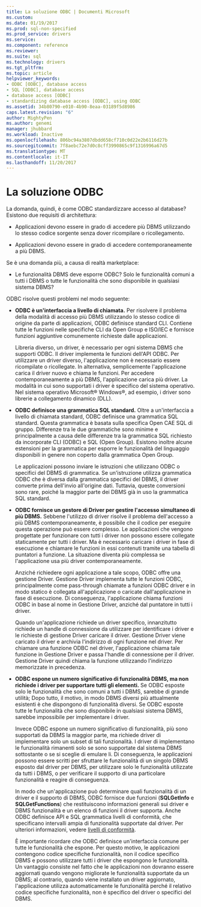 ```yaml
---
title: La soluzione ODBC | Documenti Microsoft
ms.custom: 
ms.date: 01/19/2017
ms.prod: sql-non-specified
ms.prod_service: drivers
ms.service: 
ms.component: reference
ms.reviewer: 
ms.suite: sql
ms.technology: drivers
ms.tgt_pltfrm: 
ms.topic: article
helpviewer_keywords:
- ODBC [ODBC], database access
- SQL [ODBC], database access
- database access [ODBC]
- standardizing database access [ODBC], using ODBC
ms.assetid: 34b80790-e010-4b90-8eaa-03189f5d8986
caps.latest.revision: "6"
author: MightyPen
ms.author: genemi
manager: jhubbard
ms.workload: Inactive
ms.openlocfilehash: 806bc94a3807dbdd658cf710c0d22e2b6116d27b
ms.sourcegitcommit: 7f8aebc72e7d0c8cff3990865c9f1316996a67d5
ms.translationtype: MT
ms.contentlocale: it-IT
ms.lasthandoff: 11/20/2017
---
```

# <a name="the-odbc-solution"></a>La soluzione ODBC
La domanda, quindi, è come ODBC standardizzare accesso al database? Esistono due requisiti di architettura:  
  
-   Applicazioni devono essere in grado di accedere più DBMS utilizzando lo stesso codice sorgente senza dover ricompilare o ricollegamento.  
  
-   Applicazioni devono essere in grado di accedere contemporaneamente a più DBMS.  
  
 Se è una domanda più, a causa di realtà marketplace:  
  
-   Le funzionalità DBMS deve esporre ODBC? Solo le funzionalità comuni a tutti i DBMS o tutte le funzionalità che sono disponibile in qualsiasi sistema DBMS?  
  
 ODBC risolve questi problemi nel modo seguente:  
  
-   **ODBC è un'interfaccia a livello di chiamata.** Per risolvere il problema della modalità di accesso più DBMS utilizzando lo stesso codice di origine da parte di applicazioni, ODBC definisce standard CLI. Contiene tutte le funzioni nelle specifiche CLI da Open Group e ISO/IEC e fornisce funzioni aggiuntive comunemente richieste dalle applicazioni.  
  
     Libreria diverso, un driver, è necessario per ogni sistema DBMS che supporti ODBC. Il driver implementa le funzioni dell'API ODBC. Per utilizzare un driver diverso, l'applicazione non è necessario essere ricompilate o ricollegate. In alternativa, semplicemente l'applicazione carica il driver nuovo e chiama le funzioni. Per accedere contemporaneamente a più DBMS, l'applicazione carica più driver. La modalità in cui sono supportati i driver è specifico del sistema operativo. Nel sistema operativo Microsoft® Windows®, ad esempio, i driver sono librerie a collegamento dinamico (DLL).  
  
-   **ODBC definisce una grammatica SQL standard.** Oltre a un'interfaccia a livello di chiamata standard, ODBC definisce una grammatica SQL standard. Questa grammatica è basata sulla specifica Open CAE SQL di gruppo. Differenze tra le due grammatiche sono minime e principalmente a causa delle differenze tra la grammatica SQL richiesto da incorporate CLI (ODBC) e SQL (Open Group). Esistono inoltre alcune estensioni per la grammatica per esporre le funzionalità del linguaggio disponibili in genere non coperto dalla grammatica Open Group.  
  
     Le applicazioni possono inviare le istruzioni che utilizzano ODBC o specifici del DBMS di grammatica. Se un'istruzione utilizza grammatica ODBC che è diversa dalla grammatica specifici del DBMS, il driver converte prima dell'invio all'origine dati. Tuttavia, queste conversioni sono rare, poiché la maggior parte dei DBMS già in uso la grammatica SQL standard.  
  
-   **ODBC fornisce un gestore di Driver per gestire l'accesso simultaneo di più DBMS.** Sebbene l'utilizzo di driver risolve il problema dell'accesso a più DBMS contemporaneamente, è possibile che il codice per eseguire questa operazione può essere complesso. Le applicazioni che vengono progettate per funzionare con tutti i driver non possono essere collegate staticamente per tutti i driver. Ma è necessario caricare i driver in fase di esecuzione e chiamare le funzioni in essi contenuti tramite una tabella di puntatori a funzione. La situazione diventa più complessa se l'applicazione usa più driver contemporaneamente.  
  
     Anziché richiedere ogni applicazione a tale scopo, ODBC offre una gestione Driver. Gestione Driver implementa tutte le funzioni ODBC, principalmente come pass-through chiamate a funzioni ODBC driver e in modo statico è collegata all'applicazione o caricate dall'applicazione in fase di esecuzione. Di conseguenza, l'applicazione chiama funzioni ODBC in base al nome in Gestione Driver, anziché dal puntatore in tutti i driver.  
  
     Quando un'applicazione richiede un driver specifico, innanzitutto richiede un handle di connessione da utilizzare per identificare i driver e le richieste di gestione Driver caricare il driver. Gestione Driver viene caricato il driver e archivia l'indirizzo di ogni funzione nel driver. Per chiamare una funzione ODBC nel driver, l'applicazione chiama tale funzione in Gestione Driver e passa l'handle di connessione per il driver. Gestione Driver quindi chiama la funzione utilizzando l'indirizzo memorizzate in precedenza.  
  
-   **ODBC espone un numero significativo di funzionalità DBMS, ma non richiede i driver per supportare tutti gli elementi.** Se ODBC esposte solo le funzionalità che sono comuni a tutti i DBMS, sarebbe di grande utilità; Dopo tutto, il motivo, in modo DBMS diversi più attualmente esistenti è che dispongono di funzionalità diversi. Se ODBC esposte tutte le funzionalità che sono disponibile in qualsiasi sistema DBMS, sarebbe impossibile per implementare i driver.  
  
     Invece ODBC espone un numero significativo di funzionalità, più sono supportati da DBMS la maggior parte, ma richiede driver di implementare solo un subset di tali funzionalità. I driver di implementano le funzionalità rimanenti solo se sono supportate dal sistema DBMS sottostante o se si sceglie di emulare li. Di conseguenza, le applicazioni possono essere scritti per sfruttare le funzionalità di un singolo DBMS esposto dal driver per DBMS, per utilizzare solo le funzionalità utilizzate da tutti i DBMS, o per verificare il supporto di una particolare funzionalità e reagire di conseguenza.  
  
     In modo che un'applicazione può determinare quali funzionalità di un driver e il supporto di DBMS, ODBC fornisce due funzioni (**SQLGetInfo** e **SQLGetFunctions**) che restituiscono informazioni generali sui driver e DBMS funzionalità e un elenco di funzioni il driver supporta. Anche ODBC definisce API e SQL grammatica livelli di conformità, che specificano intervalli ampia di funzionalità supportate dal driver. Per ulteriori informazioni, vedere [livelli di conformità](../../odbc/reference/develop-app/conformance-levels.md).  
  
     È importante ricordare che ODBC definisce un'interfaccia comune per tutte le funzionalità che espone. Per questo motivo, le applicazioni contengono codice specifiche funzionalità, non il codice specifico DBMS e possono utilizzare tutti i driver che espongono le funzionalità. Un vantaggio consiste nel fatto che le applicazioni non dovranno essere aggiornati quando vengono migliorate le funzionalità supportate da un DBMS; al contrario, quando viene installato un driver aggiornato, l'applicazione utilizza automaticamente le funzionalità perché il relativo codice specifiche funzionalità, non è specifico del driver o specifici del DBMS.
